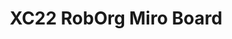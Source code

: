---
title: XC22 RobOrg Miro Board
redirect_to: https://miro.com/app/board/uXjVOEeHljM=/?invite_link_id=365969978725
redirect_from: 
  - /XC22_RobOrg_Miro
  - /xc22_roborg_miro
---